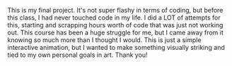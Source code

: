 This is my final project.
It's not super flashy in terms of coding, but before this class, I had never touched code in my life. 
I did a LOT of attempts for this, starting and scrapping hours worth of code that was just not working out.
This course has been a huge struggle for me, but I came away from it knowing so much more than I thought I would.
This is just a simple interactive animation, but I wanted to make something visually striking and tied to my own personal goals in art.
Thank you!
